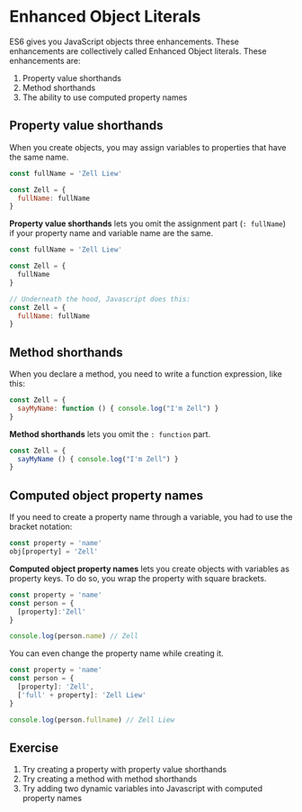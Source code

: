 # Enhanced Object Literals

ES6 gives you JavaScript objects three enhancements. These enhancements are collectively called Enhanced Object literals. These enhancements are:

1. Property value shorthands
2. Method shorthands
3. The ability to use computed property names

## Property value shorthands

When you create objects, you may assign variables to properties that have the same name.

```js
const fullName = 'Zell Liew'

const Zell = {
  fullName: fullName
}
```

**Property value shorthands** lets you omit the assignment part (`: fullName`) if your property name and variable name are the same.


```js
const fullName = 'Zell Liew'

const Zell = {
  fullName
}

// Underneath the hood, Javascript does this:
const Zell = {
  fullName: fullName
}
```

## Method shorthands

When you declare a method, you need to write a function expression, like this:

```js
const Zell = {
  sayMyName: function () { console.log("I'm Zell") }
}
```

**Method shorthands** lets you omit the `: function` part.

```js
const Zell = {
  sayMyName () { console.log("I'm Zell") }
}
```

## Computed object property names

If you need to create a property name through a variable, you had to use the bracket notation:

```js
const property = 'name'
obj[property] = 'Zell'
```

**Computed object property names** lets you create objects with variables as property keys. To do so, you wrap the property with square brackets.

```js
const property = 'name'
const person = {
  [property]:'Zell'
}

console.log(person.name) // Zell
```

You can even change the property name while creating it.

```js
const property = 'name'
const person = {
  [property]: 'Zell',
  ['full' + property]: 'Zell Liew'
}

console.log(person.fullname) // Zell Liew
```

## Exercise

1. Try creating a property with property value shorthands
2. Try creating a method with method shorthands
3. Try adding two dynamic variables into Javascript with computed property names
